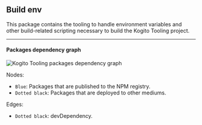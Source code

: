 ## Build env

This package contains the tooling to handle environment variables and other build-related scripting necessary to build the Kogito Tooling project.

---

#### Packages dependency graph

![Kogito Tooling packages dependency graph](https://g.gravizo.com/source/svg?https%3A%2F%2Fraw.githubusercontent.com%2Ftiagobento%2Fkogito-tooling%2Fmonorepo%2Fpackages%2Fbuild-env%2Fgraph.dot)

Nodes:

- `Blue`: Packages that are published to the NPM registry.
- `Dotted black`: Packages that are deployed to other mediums.

Edges:

- `Dotted black`: devDependency.
